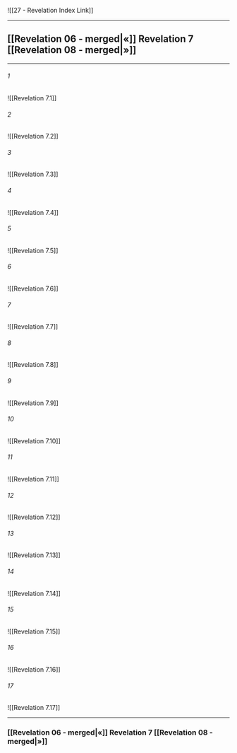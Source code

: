 ![[27 - Revelation Index Link]]

---
##  [[Revelation 06 - merged|«]] Revelation 7 [[Revelation 08 - merged|»]]

---

###### 1
![[Revelation 7.1]] 

###### 2
![[Revelation 7.2]] 

###### 3
![[Revelation 7.3]] 

###### 4
![[Revelation 7.4]]

###### 5 
![[Revelation 7.5]] 

###### 6
![[Revelation 7.6]] 

###### 7
![[Revelation 7.7]] 

###### 8
![[Revelation 7.8]] 

###### 9
![[Revelation 7.9]] 

###### 10
![[Revelation 7.10]] 

###### 11
![[Revelation 7.11]] 

###### 12
![[Revelation 7.12]]

###### 13
![[Revelation 7.13]] 

###### 14
![[Revelation 7.14]] 

###### 15
![[Revelation 7.15]]

###### 16
![[Revelation 7.16]] 

###### 17
![[Revelation 7.17]]


---
###  [[Revelation 06 - merged|«]] Revelation 7 [[Revelation 08 - merged|»]]